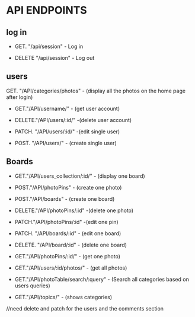 # API ENDPOINTS


## log in
* GET. "/api/session" - Log in

* DELETE "/api/session" - Log out

## users

GET. "/API/categories/photos" - (display all the photos on the home page after login)

* GET."/API/username/" - (get user account)


* DELETE."/API/users/:id/" -(delete user account)

* PATCH. "/API/users/:id/" -(edit single user)

* POST. "/API/users/" - (create single user)



## Boards

* GET."/API/users_collection/:id/" - (display one board)
* POST."/API/photoPins" - (create one photo)

* POST."/API/boards" - (create one board)

* DELETE."/API/photoPins/:id" -(delete one photo)

* PATCH."/API/photoPins/:id" -(edit one pin)

* PATCH. "/API/boards/:id" - (edit one board)

* DELETE. "/API/board/:id" - (delete one board)

* GET."/API/photoPins/:id/" - (get one photo)

* GET."/API/users/:id/photos/" - (get all photos)

* GET."/API/photoTable/search/:query" - (Search all categories based on users queries)

* GET."/API/topics/" - (shows categories)



//need delete and patch for the users and the comments section
